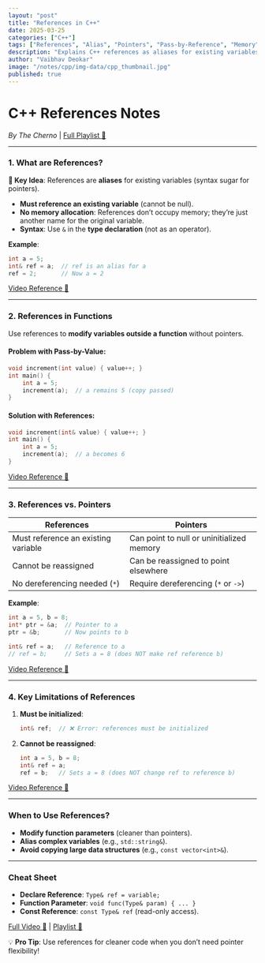 ```yaml
---
layout: "post"
title: "References in C++"
date: 2025-03-25
categories: ["C++"]
tags: ["References", "Alias", "Pointers", "Pass-by-Reference", "Memory"]
description: "Explains C++ references as aliases for existing variables, contrasting them with pointers and showing their use in functions for pass-by-reference."
author: "Vaibhav Deokar"
image: "/notes/cpp/img-data/cpp_thumbnail.jpg"
published: true
---
```

# **C++ References Notes**  
*By The Cherno* | [Full Playlist 🔗](https://www.youtube.com/watch?v=9RJTQmK0YPI&list=PLlrATfBNZ98dudnM48yfGUldqGD0S4FFb&index=10)  

---

### **1. What are References?**  
**📌 Key Idea**: References are **aliases** for existing variables (syntax sugar for pointers).  
- **Must reference an existing variable** (cannot be null).  
- **No memory allocation**: References don’t occupy memory; they’re just another name for the original variable.  
- **Syntax**: Use `&` in the **type declaration** (not as an operator).  

**Example**:  
```cpp
int a = 5;
int& ref = a;  // ref is an alias for a
ref = 2;       // Now a = 2
```
[Video Reference 🎥](https://youtu.be/IzoFn3dfsPA?t=94)  

---

### **2. References in Functions**  
Use references to **modify variables outside a function** without pointers.  

#### **Problem with Pass-by-Value**:  
```cpp
void increment(int value) { value++; }  
int main() {
    int a = 5;
    increment(a);  // a remains 5 (copy passed)
}
```

#### **Solution with References**:  
```cpp
void increment(int& value) { value++; }  
int main() {
    int a = 5;
    increment(a);  // a becomes 6
}
```
[Video Reference 🎥](https://youtu.be/IzoFn3dfsPA?t=240)  

---

### **3. References vs. Pointers**  
| **References**                  | **Pointers**                          |  
|----------------------------------|---------------------------------------|  
| Must reference an existing variable | Can point to null or uninitialized memory |  
| Cannot be reassigned              | Can be reassigned to point elsewhere  |  
| No dereferencing needed (`*`)     | Require dereferencing (`*` or `->`)   |  

**Example**:  
```cpp
int a = 5, b = 8;
int* ptr = &a;  // Pointer to a
ptr = &b;       // Now points to b

int& ref = a;   // Reference to a
// ref = b;     // Sets a = 8 (does NOT make ref reference b)
```
[Video Reference 🎥](https://youtu.be/IzoFn3dfsPA?t=360)  

---

### **4. Key Limitations of References**  
1. **Must be initialized**:  
   ```cpp
   int& ref;  // ❌ Error: references must be initialized
   ```  
2. **Cannot be reassigned**:  
   ```cpp
   int a = 5, b = 8;
   int& ref = a;
   ref = b;   // Sets a = 8 (does NOT change ref to reference b)
   ```  
[Video Reference 🎥](https://youtu.be/IzoFn3dfsPA?t=480)  

---

### **When to Use References?**  
- **Modify function parameters** (cleaner than pointers).  
- **Alias complex variables** (e.g., `std::string&`).  
- **Avoid copying large data structures** (e.g., `const vector<int>&`).  

---

### **Cheat Sheet**  
- **Declare Reference**: `Type& ref = variable;`  
- **Function Parameter**: `void func(Type& param) { ... }`  
- **Const Reference**: `const Type& ref` (read-only access).  

[Full Video 🔗](https://youtu.be/IzoFn3dfsPA) | [Playlist 🔗](https://www.youtube.com/watch?v=9RJTQmK0YPI&list=PLlrATfBNZ98dudnM48yfGUldqGD0S4FFb&index=10)  

💡 **Pro Tip**: Use references for cleaner code when you don’t need pointer flexibility!
